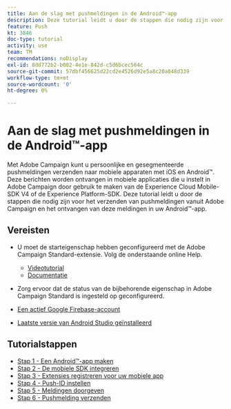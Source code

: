 ```yaml
---
title: Aan de slag met pushmeldingen in de Android™-app
description: Deze tutorial leidt u door de stappen die nodig zijn voor het verzenden van pushmeldingen vanuit Adobe Campaign en het ontvangen van deze meldingen in uw Android™-app.
feature: Push
kt: 3846
doc-type: tutorial
activity: use
team: TM
recommendations: noDisplay
exl-id: 8dd772b2-b082-4e1e-842d-c5d6bcec564c
source-git-commit: 57dbf456625d22cd2e4526d92e5a8c20a048d339
workflow-type: tm+mt
source-wordcount: '0'
ht-degree: 0%

---
```


# Aan de slag met pushmeldingen in de Android™-app

Met Adobe Campaign kunt u persoonlijke en gesegmenteerde pushmeldingen verzenden naar mobiele apparaten met iOS en Android™.
Deze berichten worden ontvangen in mobiele applicaties die u instelt in Adobe Campaign door gebruik te maken van de Experience Cloud Mobile-SDK V4 of de Experience Platform-SDK.
Deze tutorial leidt u door de stappen die nodig zijn voor het verzenden van pushmeldingen vanuit Adobe Campaign en het ontvangen van deze meldingen in uw Android™-app.

## Vereisten

* U moet de starteigenschap hebben geconfigureerd met de Adobe Campaign Standard-extensie. Volg de onderstaande online Help.
   * [Videotutorial](https://video.tv.adobe.com/v/26224?quality=12)
   * [Documentatie](https://experienceleague.adobe.com/docs/campaign-standard-learn/tutorials/communication-channels/mobile/configure-mobile-apps-using-aep-sdk.html?lang=nl)

* Zorg ervoor dat de status van de bijbehorende eigenschap in Adobe Campaign Standard is ingesteld op geconfigureerd.
* [Een actief Google Firebase-account](https://firebase.google.com)
* [Laatste versie van Android Studio geïnstalleerd](https://developer.android.com/studio)

## Tutorialstappen

* [Stap 1 - Een Android™-app maken](/help/tutorial-push-notifications-android/create-android-app.md)
* [Stap 2 - De mobiele SDK integreren](/help/tutorial-push-notifications-android/integrating-with-mobile-sdk.md)
* [Stap 3 - Extensies registreren voor uw mobiele app](/help/tutorial-push-notifications-android/register-mobile-extensions.md)
* [Stap 4 - Push-ID instellen](/help/tutorial-push-notifications-android/set-push-identifier.md)
* [Stap 5 - Meldingen doorgeven](/help/tutorial-push-notifications-android/propagate-notification.md)
* [Stap 6 - Pushmelding verzenden](/help/tutorial-push-notifications-android/send-push-notification.md)
